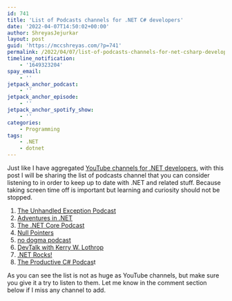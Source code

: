 ```yaml
---
id: 741
title: 'List of Podcasts channels for .NET C# developers'
date: '2022-04-07T14:50:02+00:00'
author: ShreyasJejurkar
layout: post
guid: 'https://mccshreyas.com/?p=741'
permalink: /2022/04/07/list-of-podcasts-channels-for-net-csharp-developers/
timeline_notification:
    - '1649323204'
spay_email:
    - ''
jetpack_anchor_podcast:
    - ''
jetpack_anchor_episode:
    - ''
jetpack_anchor_spotify_show:
    - ''
categories:
    - Programming
tags:
    - .NET
    - dotnet
---
```


Just like I have aggregated [YouTube channels for .NET developers](https://shreyasjejurkar.com/2022/01/24/list-of-youtube-channels-for-net-csharp-developers/), with this post I will be sharing the list of podcasts channel that you can consider listening to in order to keep up to date with .NET and related stuff. Because taking screen time off is important but learning and curiosity should not be stopped.

1. [The Unhandled Exception Podcast](https://open.spotify.com/show/2DgUE1Iyl9cZxzzvUUIPBK?si=070d53e9036f4bf6)
2. [Adventures in .NET](https://open.spotify.com/show/0Zbp6m8y06n2zlPPs59DEX?si=3202e41319b04e5e)
3. [The .NET Core Podcast](https://open.spotify.com/show/6FIM18ZIqQvuX7d1TA9rbZ?si=13007e795b9e4e09)
4. [Null Pointers](https://open.spotify.com/show/6X2km5VppEVYIdVjExWlgt?si=03501505ed9446a5)
5. [no dogma podcast](https://open.spotify.com/show/6griBeHq63dVJ1xHv52tQe?si=9ee47ac002444612)
6. [DevTalk with Kerry W. Lothrop](https://open.spotify.com/show/0nLT0qByLhR8L6cR5rDZcV?si=b77223fdee9f465f)
7. [.NET Rocks!](https://open.spotify.com/show/5tz9eGgXtNHmq3WVD3EwYx?si=20d6af153d614b38)
8. [The Productive C# Podcas](https://open.spotify.com/show/1GXN20wpTG0yWGc6PSKz3f?si=ec6670174e514541)t

As you can see the list is not as huge as YouTube channels, but make sure you give it a try to listen to them. Let me know in the comment section below if I miss any channel to add.